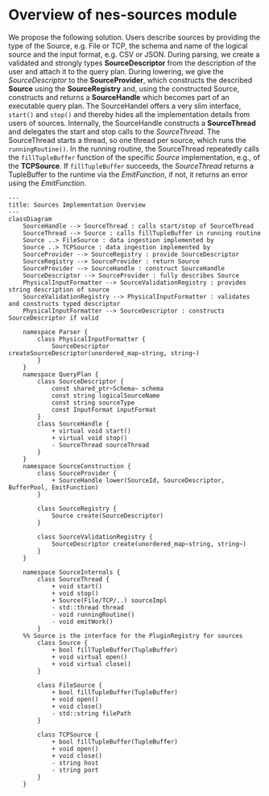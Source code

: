 # Overview of nes-sources module 
We propose the following solution. Users describe sources by providing the type of the Source, e.g. File or TCP,
the schema and name of the logical source and the input format, e.g. CSV or JSON. During parsing, we create a validated and strongly types **SourceDescriptor**
from the description of the user and attach it to the query plan. During lowering, we give the *SourceDescriptor* to the **SourceProvider**, which constructs
the described **Source** using the **SourceRegistry** and, using the constructed Source, constructs and returns a **SourceHandle** which
becomes part of an executable query plan. The SourceHandel offers a very slim interface, `start()` and `stop()` and thereby hides all the
implementation details from users of sources. Internally, the SourceHandle constructs a **SourceThread** and delegates the start and stop
calls to the *SourceThread*. The SourceThread starts a thread, so one thread per source, which runs the `runningRoutine()`. In the running routine,
the SourceThread repeatedly calls the `fillTupleBuffer` function of the specific *Source* implementation, e.g., of the **TCPSource**.
If `fillTupleBuffer` succeeds, the *SourceThread* returns a TupleBuffer to the runtime via the *EmitFunction*, if not, it returns an
error using the *EmitFunction*.
```mermaid
---
title: Sources Implementation Overview
---
classDiagram
    SourceHandle --> SourceThread : calls start/stop of SourceThread
    SourceThread --> Source : calls fillTupleBuffer in running routine
    Source ..> FileSource : data ingestion implemented by
    Source ..> TCPSource : data ingestion implemented by
    SourceProvider --> SourceRegistry : provide SourceDescriptor
    SourceRegistry --> SourceProvider : return Source
    SourceProvider --> SourceHandle : construct SourceHandle
    SourceDescriptor --> SourceProvider : fully describes Source
    PhysicalInputFormatter --> SourceValidationRegistry : provides string description of source
    SourceValidationRegistry --> PhysicalInputFormatter : validates and constructs typed descriptor
    PhysicalInputFormatter --> SourceDescriptor : constructs SourceDescriptor if valid
    
    namespace Parser {
        class PhysicalInputFormatter {
            SourceDescriptor createSourceDescriptor(unordered_map~string, string~)
        }
    }
    namespace QueryPlan {
        class SourceDescriptor {
            const shared_ptr~Schema~ schema
            const string logicalSourceName
            const string sourceType
            const InputFormat inputFormat
        }
        class SourceHandle {
            + virtual void start()
            + virtual void stop()
            - SourceThread sourceThread
        }
    }
    namespace SourceConstruction {
        class SourceProvider {
            + SourceHandle lower(SourceId, SourceDescriptor, BufferPool, EmitFunction)
        }

        class SourceRegistry {
            Source create(SourceDescriptor)
        }

        class SourceValidationRegistry {
            SourceDescriptor create(unordered_map~string, string~)
        }
    }

    namespace SourceInternals {
        class SourceThread {
            + void start()
            + void stop()
            + Source(File/TCP/..) sourceImpl
            - std::thread thread
            - void runningRoutine()
            - void emitWork()
        }
    %% Source is the interface for the PluginRegistry for sources
        class Source {
            + bool fillTupleBuffer(TupleBuffer)
            + void virtual open()
            + void virtual close()
        }

        class FileSource {
            + bool fillTupleBuffer(TupleBuffer)
            + void open()
            + void close()
            - std::string filePath
        }

        class TCPSource {
            + bool fillTupleBuffer(TupleBuffer)
            + void open()
            + void close()
            - string host
            - string port
        }
    }
```
